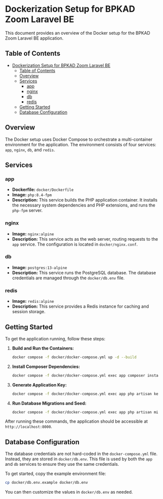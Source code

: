 # Dockerization Setup for BPKAD Zoom Laravel BE

This document provides an overview of the Docker setup for the BPKAD Zoom Laravel BE application.

## Table of Contents

- [Dockerization Setup for BPKAD Zoom Laravel BE](#dockerization-setup-for-bpkad-zoom-laravel-be)
  - [Table of Contents](#table-of-contents)
  - [Overview](#overview)
  - [Services](#services)
    - [app](#app)
    - [nginx](#nginx)
    - [db](#db)
    - [redis](#redis)
  - [Getting Started](#getting-started)
  - [Database Configuration](#database-configuration)

## Overview

The Docker setup uses Docker Compose to orchestrate a multi-container environment for the application. The environment consists of four services: `app`, `nginx`, `db`, and `redis`.

## Services

### app

-   **Dockerfile:** `docker/Dockerfile`
-   **Image:** `php:8.4-fpm`
-   **Description:** This service builds the PHP application container. It installs the necessary system dependencies and PHP extensions, and runs the `php-fpm` server.

### nginx

-   **Image:** `nginx:alpine`
-   **Description:** This service acts as the web server, routing requests to the `app` service. The configuration is located in `docker/nginx.conf`.

### db

-   **Image:** `postgres:13-alpine`
-   **Description:** This service runs the PostgreSQL database. The database credentials are managed through the `docker/db.env` file.

### redis

-   **Image:** `redis:alpine`
-   **Description:** This service provides a Redis instance for caching and session storage.

## Getting Started

To get the application running, follow these steps:

1.  **Build and Run the Containers:**
    ```bash
    docker compose -f docker/docker-compose.yml up -d --build
    ```

2.  **Install Composer Dependencies:**
    ```bash
    docker compose -f docker/docker-compose.yml exec app composer install
    ```

3.  **Generate Application Key:**
    ```bash
    docker compose -f docker/docker-compose.yml exec app php artisan key:generate
    ```

4.  **Run Database Migrations and Seed:**
    ```bash
    docker compose -f docker/docker-compose.yml exec app php artisan migrate --seed
    ```

After running these commands, the application should be accessible at `http://localhost:8000`.

## Database Configuration

The database credentials are not hard-coded in the `docker-compose.yml` file. Instead, they are stored in `docker/db.env`. This file is used by both the `app` and `db` services to ensure they use the same credentials.

To get started, copy the example environment file:

```bash
cp docker/db.env.example docker/db.env
```

You can then customize the values in `docker/db.env` as needed.
